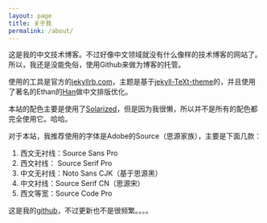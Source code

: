 ```yaml
---
layout: page
title: 关于我
permalink: /about/
---
```


这是我的中文技术博客。不过好像中文领域就没有什么像样的技术博客的网站了。
所以，我还是没能免俗，使用Github来做为博客的托管。

使用的工具是官方的[jekyllrb.com](https://jekyllrb.com/)，主题是基于[jekyll-TeXt-theme](https://github.com/kitian616/jekyll-TeXt-theme)的，并且使用了著名的Ethan的[Han](https://github.com/ethantw/Han)做中文排版优化。

本站的配色主要是使用了[Solarized](http://ethanschoonover.com/solarized)，但是因为我很懒，所以并不是所有的配色都完全使用它。哈哈。

对于本站，我推荐使用的字体是Adobe的Source（思源家族），主要是下面几款：

1. 西文无衬线：Source Sans Pro
2. 西文衬线： Source Serif Pro
3. 中文无衬线：Noto Sans CJK（基于思源黑）
4. 中文衬线：Source Serif CN（思源宋）
5. 西文等宽：Source Code Pro

这是我的[github](https://github.com/guitarpoet)，不过更新也不是很频繁。。。。
